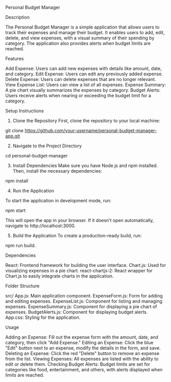 Personal Budget Manager

Description

The Personal Budget Manager is a simple application that allows users to track their expenses and manage their budget. It enables users to add, edit, delete, and view expenses, with a visual summary of their spending by category. The application also provides alerts when budget limits are reached.

Features

Add Expense: Users can add new expenses with details like amount, date, and category.
Edit Expense: Users can edit any previously added expense.
Delete Expense: Users can delete expenses that are no longer relevant.
View Expense List: Users can view a list of all expenses.
Expense Summary: A pie chart visually summarizes the expenses by category.
Budget Alerts: Users receive alerts when nearing or exceeding the budget limit for a category.

Setup Instructions

1. Clone the Repository
First, clone the repository to your local machine:

git clone https://github.com/your-username/personal-budget-manager-app.git

2. Navigate to the Project Directory

cd personal-budget-manager

3. Install Dependencies
Make sure you have Node.js and npm installed. Then, install the necessary dependencies:

npm install

4. Run the Application
   
To start the application in development mode, run:

npm start

This will open the app in your browser. If it doesn’t open automatically, navigate to http://localhost:3000.

5. Build the Application
To create a production-ready build, run:

npm run build.

Dependencies

React: Frontend framework for building the user interface.
Chart.js: Used for visualizing expenses in a pie chart.
react-chartjs-2: React wrapper for Chart.js to easily integrate charts in the application.

Folder Structure

src/
App.js: Main application component.
ExpenseForm.js: Form for adding and editing expenses.
ExpenseList.js: Component for listing and managing expenses.
ExpenseSummary.js: Component for displaying a pie chart of expenses.
BudgetAlerts.js: Component for displaying budget alerts.
App.css: Styling for the application.

Usage

Adding an Expense: Fill out the expense form with the amount, date, and category, then click "Add Expense."
Editing an Expense: Click the blue "Edit" button next to an expense, modify the details in the form, and save.
Deleting an Expense: Click the red "Delete" button to remove an expense from the list.
Viewing Expenses: All expenses are listed with the ability to edit or delete them.
Checking Budget Alerts: Budget limits are set for categories like food, entertainment, and others, with alerts displayed when limits are reached.
